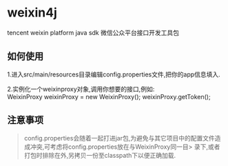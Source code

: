 weixin4j
========

tencent weixin platform java sdk 微信公众平台接口开发工具包

如何使用
--------

1.进入src/main/resources目录编辑config.properties文件,把你的app信息填入.</br>

2.实例化一个weixinproxy对象,调用你想要的接口,例如:</br>
		WeixinProxy weixinProxy = new WeixinProxy();
		weixinProxy.getToken();


注意事项
--------
> config.properties会随着一起打进jar包,为避免与其它项目中的配置文件造成冲突,可考虑将config.properties放在与WeixinProxy同一目> 录下,或者打包时排除在外,另拷贝一份至classpath下以便正确加载.

